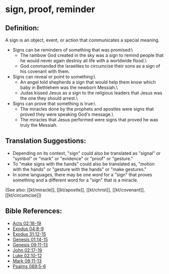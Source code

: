 # sign, proof, reminder #

## Definition: ##

A sign is an object, event, or action that communicates a special meaning.

* Signs can be reminders of something that was promised:\\
   * The rainbow God created in the sky was a sign to remind people that he would never again destroy all life with a worldwide flood.\\
   * God commanded the Israelites to circumcise their sons as a sign of his covenant with them.
* Signs can reveal or point to something:\\
   * An angel told shepherds a sign that would help them know which baby in Bethlehem was the newborn Messiah.\\
   * Judas kissed Jesus as a sign to the religious leaders that Jesus was the one they should arrest.\\
* Signs can prove that something is true:\\
   * The miracles done by the prophets and apostles were signs that proved they were speaking God's message.\\
   * The miracles that Jesus performed were signs that proved he was truly the Messiah.

## Translation Suggestions: ##

* Depending on its context, "sign" could also be translated as "signal" or "symbol" or "mark" or "evidence" or "proof" or "gesture."
* To "make signs with the hands" could also be translated as, "motion with the hands" or "gesture with the hands" or "make gestures."
* In some languages, there may be one word for a "sign" that proves something and a different word for a "sign" that is a miracle.

(See also: [[kt/miracle]], [[kt/apostle]], [[kt/christ]], [[kt/covenant]], [[kt/circumcise]])

## Bible References: ##

* [Acts 02:18-19](en/tn/act/help/02/18)
* [Exodus 04:8-9](en/tn/exo/help/04/08)
* [Exodus 31:12-15](en/tn/exo/help/31/12)
* [Genesis 01:14-15](en/tn/gen/help/01/14)
* [Genesis 09:11-13](en/tn/gen/help/09/11)
* [John 02:17-19](en/tn/jhn/help/02/17)
* [Luke 02:10-12](en/tn/luk/help/02/10)
* [Mark 08:11-13](en/tn/mrk/help/08/11)
* [Psalms 089:5-6](en/tn/psa/help/89/05)